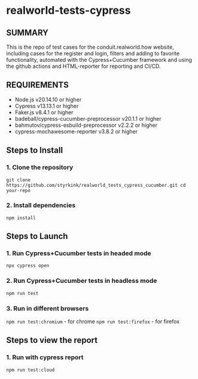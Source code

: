 # realworld-tests-cypress

## SUMMARY
This is the repo of test cases for the conduit.realworld.how website, including cases for the register and login, filters and adding to favorite functionality, automated with the Cypress+Cucumber framework and using the github actions and HTML-reporter for reporting and CI/CD. 

## REQUIREMENTS
- Node.js v20.14.10 or higher
- Cypress v13.13.1 or higher
- Faker.js v8.4.1 or higher
- badeball/cypress-cucumber-preprocessor v20.1.1 or higher
- bahmutov/cypress-esbuild-preprocessor v2.2.2 or higher
- cypress-mochawesome-reporter v3.8.2 or higher

## Steps to Install
### 1. Clone the repository
`git clone https://github.com/styrkink/realworld_tests_cypress_cucumber.git
cd your-repo`
### 2. Install dependencies
`npm install`


## Steps to Launch
### 1. Run Cypress+Cucumber tests in headed mode
`npx cypress open`
### 2. Run Cypress+Cucumber tests in headless mode
`npm run test`
### 3. Run in different browsers
`npm run test:chromium` - for chrome
`npm run test:firefox` - for firefox


## Steps to view the report
### 1. Run with cypress report
`npm run test:cloud`
